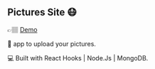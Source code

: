 ## Pictures Site 😷

👉🏽 [Demo](https://pictures-itai-web.herokuapp.com/)

🌟 app to upload your pictures. 

💻 Built with React Hooks | Node.Js | MongoDB.
